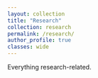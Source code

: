 ```yaml
---
layout: collection
title: "Research"
collection: research
permalink: /research/
author_profile: true
classes: wide
---
```


Everything research-related.


